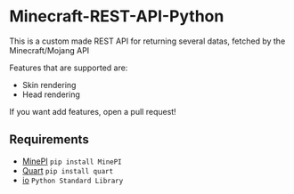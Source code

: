 # Minecraft-REST-API-Python
This is a custom made REST API for returning several datas, fetched by the Minecraft/Mojang API

Features that are supported are:

- Skin rendering
- Head rendering

If you want add features, open a pull request!


## Requirements

- [MinePI](https://github.com/benno1237/MinePI) `pip install MinePI`
- [Quart](https://pgjones.gitlab.io/quart/) `pip install quart`
- [io](https://docs.python.org/3/library/io.html) `Python Standard Library`
